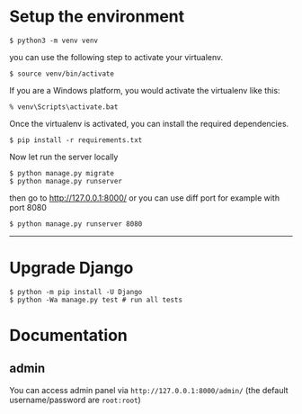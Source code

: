 # Setup the environment
```
$ python3 -m venv venv
```
you can use the following step to activate your virtualenv.
```
$ source venv/bin/activate
```
If you are a Windows platform, you would activate the virtualenv like this:
```
% venv\Scripts\activate.bat
```
Once the virtualenv is activated, you can install the required dependencies.
```
$ pip install -r requirements.txt
```

Now let run the server locally
```
$ python manage.py migrate
$ python manage.py runserver
```
then go to http://127.0.0.1:8000/ or you can use diff port for example with port 8080  
```
$ python manage.py runserver 8080
```
---
# Upgrade Django
```
$ python -m pip install -U Django
$ python -Wa manage.py test # run all tests
```

# Documentation

## admin
You can access admin panel via `http://127.0.0.1:8000/admin/` (the default username/password are `root:root`)
